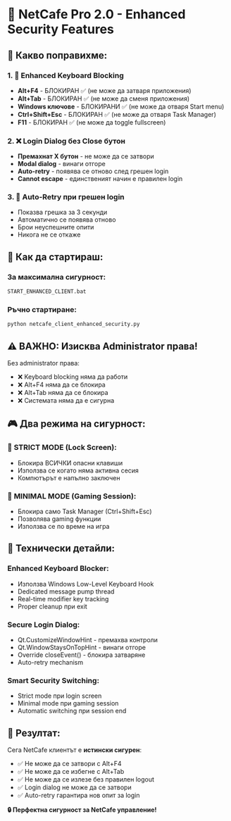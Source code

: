 # 🔐 NetCafe Pro 2.0 - Enhanced Security Features

## 🎯 **Какво поправихме:**

### 1. 🚫 **Enhanced Keyboard Blocking**
- **Alt+F4** - БЛОКИРАН ✅ (не може да затваря приложения)
- **Alt+Tab** - БЛОКИРАН ✅ (не може да сменя приложения)  
- **Windows ключове** - БЛОКИРАНИ ✅ (не може да отваря Start menu)
- **Ctrl+Shift+Esc** - БЛОКИРАН ✅ (не може да отваря Task Manager)
- **F11** - БЛОКИРАН ✅ (не може да toggle fullscreen)

### 2. ❌ **Login Dialog без Close бутон**
- **Премахнат X бутон** - не може да се затвори
- **Modal dialog** - винаги отгоре
- **Auto-retry** - появява се отново след грешен login
- **Cannot escape** - единственият начин е правилен login

### 3. 🔄 **Auto-Retry при грешен login**
- Показва грешка за 3 секунди
- Автоматично се появява отново
- Брои неуспешните опити
- Никога не се откаже

## 🚀 **Как да стартираш:**

### За максимална сигурност:
```bash
START_ENHANCED_CLIENT.bat
```

### Ръчно стартиране:
```bash
python netcafe_client_enhanced_security.py
```

## ⚠️ **ВАЖНО: Изисква Administrator права!**

Без administrator права:
- ❌ Keyboard blocking няма да работи
- ❌ Alt+F4 няма да се блокира
- ❌ Alt+Tab няма да се блокира
- ❌ Системата няма да е сигурна

## 🎮 **Два режима на сигурност:**

### 🔐 **STRICT MODE** (Lock Screen):
- Блокира ВСИЧКИ опасни клавиши
- Използва се когато няма активна сесия
- Компютърът е напълно заключен

### 🎯 **MINIMAL MODE** (Gaming Session):  
- Блокира само Task Manager (Ctrl+Shift+Esc)
- Позволява gaming функции
- Използва се по време на игра

## 🔧 **Технически детайли:**

### Enhanced Keyboard Blocker:
- Използва Windows Low-Level Keyboard Hook
- Dedicated message pump thread
- Real-time modifier key tracking
- Proper cleanup при exit

### Secure Login Dialog:
- Qt.CustomizeWindowHint - премахва контроли
- Qt.WindowStaysOnTopHint - винаги отгоре
- Override closeEvent() - блокира затваряне
- Auto-retry mechanism

### Smart Security Switching:
- Strict mode при login screen
- Minimal mode при gaming session
- Automatic switching при session end

## 🎊 **Резултат:**

Сега NetCafe клиентът е **истински сигурен**:
- ✅ Не може да се затвори с Alt+F4
- ✅ Не може да се избегне с Alt+Tab
- ✅ Не може да се излезе без правилен logout
- ✅ Login dialog не може да се затвори
- ✅ Auto-retry гарантира нов опит за login

**🔒 Перфектна сигурност за NetCafe управление!** 